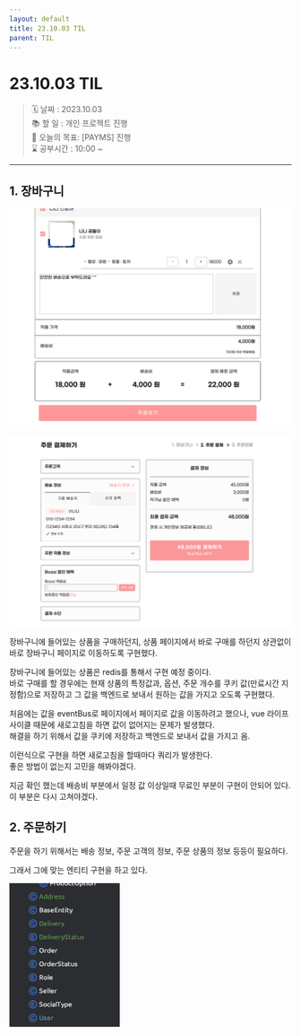 ```yaml
---
layout: default
title: 23.10.03 TIL
parent: TIL
---
```


# 23.10.03 TIL  
    
> 🗓️ 날짜 : 2023.10.03  
> 📚 할 일 : 개인 프로젝트 진행  
> 📝 오늘의 목표:  [PAYMS] 진행   
> ⌛ 공부시간 : 10:00 ~
  

<hr>

## 1. 장바구니   
     
![장바구니.png](/assets/images/TIL/project/1003/img_1.png)    

![구매.png](/assets/images/TIL/project/1003/img.png)
  
  
장바구니에 들어있는 상품을 구매하던지, 상품 페이지에서 바로 구매를 하던지 상관없이 바로 장바구니 페이지로 이동하도록 구현했다.  
  
장바구니에 들어있는 상품은 redis를 통해서 구현 예정 중이다.  
바로 구매를 할 경우에는 현재 상품의 특정값과, 옵션, 주문 개수를 쿠키 값(만료시간 지정함)으로 저장하고 그 값을 백엔드로 보내서 원하는 값을 가지고 오도록 구현했다.  
  
처음에는 값을 eventBus로 페이지에서 페이지로 값을 이동하려고 했으나, vue 라이프 사이클 때문에 새로고침을 하면 값이 없어지는 문제가 발생했다.  
해결을 하기 위해서 값을 쿠키에 저장하고 백엔드로 보내서 값을 가지고 옴.  
  
  
이런식으로 구현을 하면 새로고침을 할때마다 쿼리가 발생한다.  
좋은 방법이 없는지 고민을 해봐야겠다.  
  
지금 확인 했는데 배송비 부분에서 일정 값 이상일때 무료인 부분이 구현이 안되어 있다.  
이 부분은 다시 고쳐야겠다.  


## 2. 주문하기   
  
주문을 하기 위해서는 배송 정보, 주문 고객의 정보, 주문 상품의 정보 등등이 필요하다.  
  
그래서 그에 맞는 엔티티 구현을 하고 있다.  

![img_2.png](..%2F..%2F..%2Fassets%2Fimages%2FTIL%2Fproject%2F1003%2Fimg_2.png)  
  
